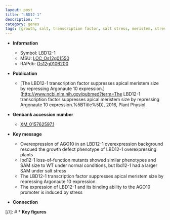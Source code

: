 ```yaml
---
layout: post
title: "LBD12-1"
description: ""
category: genes
tags: [growth, salt, transcription factor, salt stress, meristem, stress]
---
```


* **Information**  
    + Symbol: LBD12-1  
    + MSU: [LOC_Os12g01550](http://rice.plantbiology.msu.edu/cgi-bin/ORF_infopage.cgi?orf=LOC_Os12g01550)  
    + RAPdb: [Os12g0106200](http://rapdb.dna.affrc.go.jp/viewer/gbrowse_details/irgsp1?name=Os12g0106200)  

* **Publication**  
    + [The LBD12-1 transcription factor suppresses apical meristem size by repressing Argonaute 10 expression.](http://www.ncbi.nlm.nih.gov/pubmed?term=The LBD12-1 transcription factor suppresses apical meristem size by repressing Argonaute 10 expression.%5BTitle%5D), 2016, Plant Physiol.

* **Genbank accession number**  
    + [XM_015762597.1](http://www.ncbi.nlm.nih.gov/nuccore/XM_015762597.1)

* **Key message**  
    + Overexpression of AGO10 in an LBD12-1 overexpression background rescued the growth defect phenotype of LBD12-1 overexpressing plants
    + lbd12-1 loss-of-function mutants showed similar phenotypes and SAM size to WT under normal conditions, but lbd12-1 had a larger SAM under salt stress
    + The LBD12-1 transcription factor suppresses apical meristem size by repressing Argonaute 10 expression.
    + The expression of LBD12-1 and its binding ability to the AGO10 promoter is induced by stress

* **Connection**  

[//]: # * **Key figures**  


